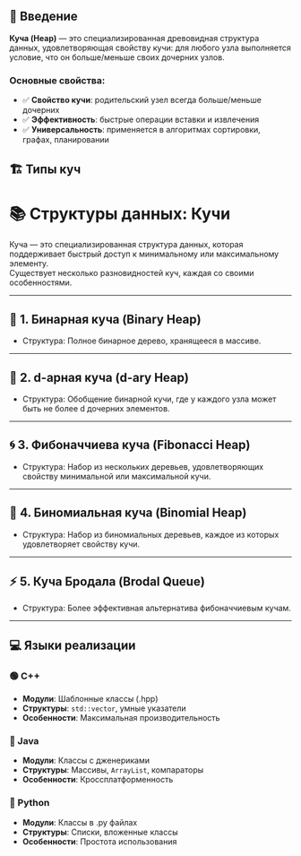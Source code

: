 ## 📖 Введение

**Куча (Heap)** — это специализированная древовидная структура данных, удовлетворяющая свойству кучи: для любого узла выполняется условие, что он больше/меньше своих дочерних узлов.

### Основные свойства:
- ✅ **Свойство кучи**: родительский узел всегда больше/меньше дочерних
- ✅ **Эффективность**: быстрые операции вставки и извлечения
- ✅ **Универсальность**: применяется в алгоритмах сортировки, графах, планировании

## 🏗️ Типы куч

# 📚 Структуры данных: Кучи

Куча — это специализированная структура данных, которая поддерживает быстрый доступ к минимальному или максимальному элементу.  
Существует несколько разновидностей куч, каждая со своими особенностями.

---

## 🌳 1. Бинарная куча (Binary Heap)
- Структура: Полное бинарное дерево, хранящееся в массиве.
---
## 🌲 2. d-арная куча (d-ary Heap)
- Структура: Обобщение бинарной кучи, где у каждого узла может быть не более d дочерних элементов.  
---
## 🌀 3. Фибоначчиева куча (Fibonacci Heap)
- Структура: Набор из нескольких деревьев, удовлетворяющих свойству минимальной или максимальной кучи.  
---
## 🔗 4. Биномиальная куча (Binomial Heap)
- Структура: Набор из биномиальных деревьев, каждое из которых удовлетворяет свойству кучи.  
---

## ⚡ 5. Куча Бродала (Brodal Queue)
- Структура: Более эффективная альтернатива фибоначчиевым кучам.  

---

## 💻 Языки реализации

### 🟢 C++
- **Модули**: Шаблонные классы (.hpp)
- **Структуры**: `std::vector`, умные указатели
- **Особенности**: Максимальная производительность

### 🔴 Java  
- **Модули**: Классы с дженериками
- **Структуры**: Массивы, `ArrayList`, компараторы
- **Особенности**: Кроссплатформенность

### 🐍 Python
- **Модули**: Классы в .py файлах
- **Структуры**: Списки, вложенные классы
- **Особенности**: Простота использования


